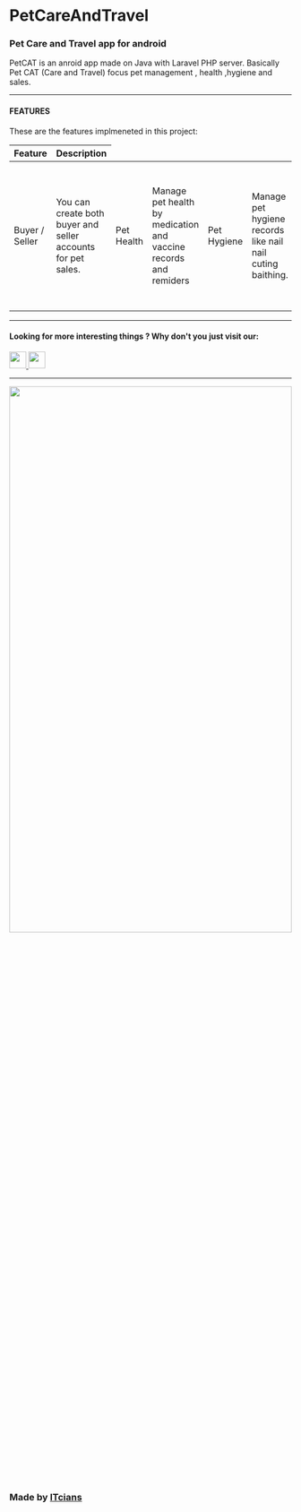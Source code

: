 # PetCareAndTravel

<body>
    <h3>Pet Care and Travel app for android</h3>
    <p>PetCAT is an anroid app made on Java with Laravel PHP server. Basically Pet CAT (Care and Travel) focus pet
        management , health ,hygiene and sales.</p>
    <hr>
    <h4>FEATURES</h4>
    <p>These are the features implmeneted in this project:</p>
    <table>
        <thead>
            <tr><th>Feature</th>
                <th>Description</th>
            </tr>
        </thead>
        <tbody>
            <tr>
                <td>Buyer / Seller</td>
                <td>
                    You can create both buyer and seller accounts for pet sales.
                </td>
                <td>Pet Health</td>
                <td>
                    Manage pet health by medication and vaccine records and remiders
                </td>
                <td>Pet Hygiene</td>
                <td>
                    Manage pet hygiene records like nail nail cuting baithing.
                </td>
                <td>Sell Pet</td>
                <td>
                    Sell your pet
                </td>
                <td>Buy Pet</td>
                <td>
                    Buy a pet
                </td>
                <td>Arange Travel for Pet</td>
                <td>
                    Select pick up and drop up location to arrange travel with direct whatsapp chat with admin
                </td>
                <td>Doctors Search</td>
                <td>
                    Search Doctors for pets
                </td>
                <td>Admin Portal</td>
                <td>
                    Moniter and manage all activities and sales from admin portal
                </td>
            </tr>
        </tbody>
    </table>
    <hr>
    <h4>Looking for more interesting things ? Why don't you just visit our:</h4>
    <a href='https://facebook.com/itcianx'>
        <img src='https://cdn-icons-png.flaticon.com/512/5968/5968764.png' width="30" height="30">
    </a>
    <a href='https://www.youtube.com/channel/UCFuPSGbeycB4ZPAFhIYQfQA'>
        <img src='https://cdn-icons-png.flaticon.com/512/1384/1384060.png' width="30" height="30">
    </a>
    <hr>
    <img src='https://itcians.com/wp-content/uploads/2022/02/Logo-of-ITcians-01-scaled.jpg'
        style="width:100%;height:50%">
    <h3>Made by <a href='https://itcians.com'>ITcians</a></h3><br>
</body>
